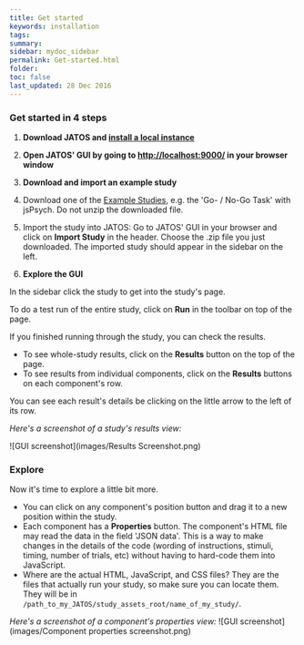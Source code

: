 ```yaml
---
title: Get started
keywords: installation
tags:
summary:
sidebar: mydoc_sidebar
permalink: Get-started.html
folder:
toc: false
last_updated: 28 Dec 2016
---
```


### Get started in 4 steps

1. **Download JATOS and [install a local instance](Installation.html#easy-installation-on-your-local-computer)**

1. **Open JATOS' GUI by going to <a href="http://localhost:9000/" target="_blank">http://localhost:9000/</a> in your browser window**

1. **Download and import an example study**

  1. Download one of the [Example Studies](https://github.com/JATOS/JATOS_examples/wiki/Example-Studies), e.g. the 'Go- / No-Go Task' with jsPsych. Do not unzip the downloaded file. 

  1. Import the study into JATOS: Go to JATOS' GUI in your browser and click on **Import Study** in the header. Choose the .zip file you just downloaded. The imported study should appear in the sidebar on the left.

1. **Explore the GUI**

  In the sidebar click the study to get into the study's page. 

  To do a test run of the entire study, click on **Run** in the toolbar on top of the page.

  If you finished running through the study, you can check the results. 
  * To see whole-study results, click on the **Results** button on the top of the page.
  * To see results from individual components, click on the **Results** buttons on each component's row.

  You can see each result's details be clicking on the little arrow to the left of its row.

  _Here's a screenshot of a study's results view:_

![GUI screenshot](images/Results Screenshot.png)

### Explore

Now it's time to explore a little bit more.

* You can click on any component's position button and drag it to a new position within the study. 
* Each component has a **Properties** button. The component's HTML file may read the data in the field 'JSON data'. This is a way to make changes in the details of the code (wording of instructions, stimuli, timing, number of trials, etc) without having to hard-code them into JavaScript. 
* Where are the actual HTML, JavaScript, and CSS files? They are the files that actually run your study, so make sure you can locate them. They will be in `/path_to_my_JATOS/study_assets_root/name_of_my_study/`.

_Here's a screenshot of a component's properties view:_
![GUI screenshot](images/Component properties screenshot.png)
